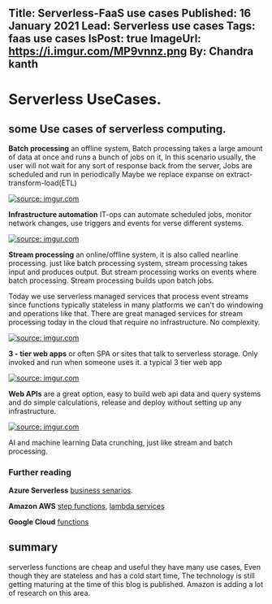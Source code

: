 Title: Serverless-FaaS use cases
Published: 16 January 2021
Lead: Serverless use cases
Tags: faas use cases
IsPost: true
ImageUrl: https://i.imgur.com/MP9vnnz.png
By: Chandra kanth
---

# Serverless UseCases.
##  some Use cases of serverless computing.

**Batch processing** an offline system, Batch processing takes a large amount of data at once and runs a bunch of jobs on it, In this scenario usually, the user will not wait for any sort of response back from the server, Jobs are scheduled and run in periodically Maybe we replace expanse on extract-transform-load(ETL)

<a href="https://imgur.com/H65RZ70"><img src="https://i.imgur.com/H65RZ70.png" title="source: imgur.com" /></a>

**Infrastructure automation** IT-ops can automate scheduled jobs, monitor network changes, use triggers  and events for verse different systems.

<a href="https://imgur.com/UQdm3lQ"><img src="https://i.imgur.com/UQdm3lQ.png" title="source: imgur.com" /></a>

**Stream processing** an online/offline system, it is also called nearline processing. just like batch processing system, stream processing takes input and produces output. But stream processing works on events where batch processing. Stream processing builds upon batch jobs.

Today we use serverless managed services that process event streams since functions typically stateless in many platforms we can't do windowing and operations like that. There are great managed services for stream processing today in the cloud that require no infrastructure. No complexity.

<a href="https://imgur.com/MP9vnnz"><img src="https://i.imgur.com/MP9vnnz.png" title="source: imgur.com" /></a>

**3 - tier web apps** or often SPA or sites that talk to serverless storage. Only invoked and run when someone uses it. a typical 3 tier web app

<a href="https://imgur.com/SrvMjnk"><img src="https://i.imgur.com/SrvMjnk.png" title="source: imgur.com" /></a>

**Web APIs** are a great option, easy to build web api  data and query systems and do simple calculations, release and deploy without setting up any infrastructure.

<a href="https://imgur.com/up5275z"><img src="https://i.imgur.com/up5275z.png" title="source: imgur.com" /></a>

AI and machine learning Data crunching, just like stream and batch processing.

### Further reading

**Azure Serverless** [business senarios](https://docs.microsoft.com/en-us/dotnet/architecture/serverless/serverless-business-scenarios).

**Amazon AWS** [step functions](https://docs.aws.amazon.com/lambda/latest/dg/stepfunctions-patterns.html),
 [lambda services](https://docs.aws.amazon.com/lambda/latest/dg/lambda-services.html)

**Google Cloud** [functions](https://cloud.google.com/functions/#section-6)

## summary
serverless functions are cheap and useful they have many use cases, Even though they are stateless and has a cold start time, The technology is still getting maturing at the time of this blog is published. Amazon is adding a lot of research on this area.